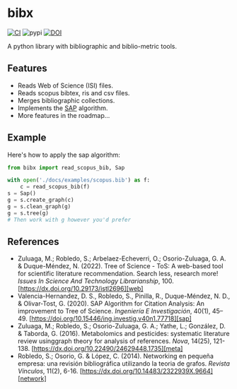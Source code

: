 # bibx

[![CI](https://github.com/coreofscience/python-bibx/actions/workflows/ci.yml/badge.svg)](https://github.com/coreofscience/python-bibx/actions/workflows/ci.yml)
![pypi](https://img.shields.io/pypi/v/bibx)
[![DOI](https://zenodo.org/badge/565499325.svg)](https://zenodo.org/badge/latestdoi/565499325)

A python library with bibliographic and biblio-metric tools.

## Features

- Reads Web of Science (ISI) files.
- Reads scopus bibtex, ris and csv files.
- Merges bibliographic collections.
- Implements the [SAP][sap] algorithm.
- More features in the roadmap...

## Example

Here's how to apply the sap algorithm:

```python
from bibx import read_scopus_bib, Sap

with open('./docs/examples/scopus.bib') as f:
    c = read_scopus_bib(f)
s = Sap()
g = s.create_graph(c)
g = s.clean_graph(g)
g = s.tree(g)
# Then work with g however you'd prefer
```

## References

- Zuluaga, M.; Robledo, S.; Arbelaez-Echeverri, O.; Osorio-Zuluaga, G. A. & Duque-Méndez, N. (2022). Tree of Science - ToS: A web-based tool for scientific literature recommendation. Search less, research more! _Issues In Science And Technology Librarianship_, 100. [https://dx.doi.org/10.29173/istl2696][web]
- Valencia-Hernandez, D. S., Robledo, S., Pinilla, R., Duque-Méndez, N. D., & Olivar-Tost, G. (2020). SAP Algorithm for Citation Analysis: An improvement to Tree of Science. _Ingeniería E Investigación_, 40(1), 45–49. [https://doi.org/10.15446/ing.investig.v40n1.77718][sap]
- Zuluaga, M.; Robledo, S.; Osorio-Zuluaga, G. A.; Yathe, L.; González, D. & Taborda, G. (2016). Metabolomics and pesticides: systematic literature review usinggraph theory for analysis of references. _Nova_, 14(25), 121-138. [https://dx.doi.org/10.22490/24629448.1735][meta]
- Robledo, S.; Osorio, G. & López, C. (2014). Networking en pequeña empresa: una revisión bibliográfica utilizando la teoria de grafos. _Revista Vínculos_, 11(2), 6-16. [https://dx.doi.org/10.14483/2322939X.9664][network]

[web]: https://dx.doi.org/10.29173/istl2696
[sap]: https://dx.doi.org/10.15446/ing.investig.v40n1.77718
[meta]: https://dx.doi.org/10.22490/24629448.1735
[network]: https://dx.doi.org/10.14483/2322939X.9664
